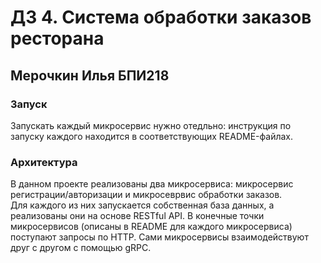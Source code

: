# ДЗ 4. Система обработки заказов ресторана
## Мерочкин Илья БПИ218

### Запуск
Запускать каждый микросервис нужно отедльно: инструкция по запуску каждого находится в соответствующих
README-файлах.

### Архитектура
В данном проекте реализованы два микросервиса: микросервис регистрации/авторизации и микросеврвис обработки заказов.  
Для каждого из них запускается собственная база данных, а реализованы они на основе RESTful API. В
 конечные точки микросервисов (описаны в README для каждого микросервиса) поступают запросы по HTTP. 
Сами микросервисы взаимодействуют друг с другом с помощью gRPC.

